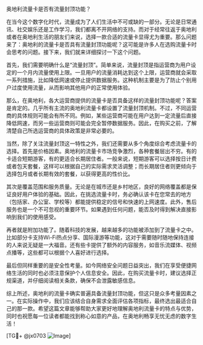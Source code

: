 奥地利流量卡是否有流量封顶功能？

在当今这个数字化时代，流量成为了人们生活中不可或缺的一部分。无论是日常通讯、社交娱乐还是工作学习，我们都离不开网络的支持。而对于经常往返于奥地利或者在奥地利生活的朋友们来说，选择一款合适的流量卡显得尤为重要。那么问题来了：奥地利的流量卡是否具有流量封顶功能呢？这可能是许多人在选购流量卡时会思考的问题。接下来，我们就来详细探讨一下这个问题。

首先，我们需要明确什么是“流量封顶”。简单来说，流量封顶是指运营商为用户设定的一个月内流量使用上限。一旦用户的流量消耗达到这个上限，运营商就会采取一系列措施，比如降低网速或停止提供数据服务。这种机制主要是为了防止个别用户过度使用流量，从而影响其他用户的正常使用体验。

那么，在奥地利，各大运营商提供的流量卡是否具备这样的流量封顶功能呢？答案是肯定的。几乎所有主流的奥地利流量卡都设置了流量封顶机制。不过，不同运营商的具体规则可能会有所不同。例如，某些运营商可能在用户达到一定流量后直接降低网速，而另一些运营商则可能会完全暂停数据服务。因此，在购买之前，了解清楚自己所选运营商的具体政策是非常必要的。

当然，除了关注流量封顶这一特性之外，我们还需要从多个角度综合考虑流量卡的选择。首先是价格因素。奥地利的流量卡市场竞争激烈，各种套餐层出不穷。有的卡适合短期游客，有的更适合长期居住者。一般来说，短期游客可以选择按日计费或者包天套餐，这样可以根据自己的实际需求灵活调整；而长期居住者则更倾向于选择包月或者长期有效的套餐，以获得更高的性价比。

其次是覆盖范围和服务质量。无论是在城市还是乡村地区，良好的网络覆盖都是保证良好用户体验的基础。因此，在挑选流量卡时，务必确认该卡在您常去的地方（包括家、办公室、学校等）都能提供稳定的信号和快速的上网速度。此外，售后服务也是一个不可忽视的重要环节。如果遇到任何问题，能否及时得到解决直接影响到我们的使用感受。

再者就是附加功能了。随着科技的发展，越来越多的功能被添加到了流量卡之中。比如部分卡支持Wi-Fi热点分享、国际漫游等功能，这对于需要随时随地保持连接的人来说无疑是一大福音。还有些卡提供了额外的内容服务，如音乐流媒体、视频点播等，这些都可以根据个人喜好进行选择。

最后但同样重要的是安全性考量。如今网络安全问题日益突出，我们在享受便捷网络生活的同时也必须注意保护个人信息安全。因此，在购买流量卡时，建议选择正规渠道，并仔细阅读相关条款，确保不会泄露敏感信息。

综上所述，奥地利的流量卡确实普遍具备流量封顶功能，但这只是众多考量因素之一。在实际操作中，我们应该结合自身需求全面评估各项指标，最终选出最适合自己的那一款。希望这篇文章能够帮助大家更好地理解奥地利流量卡的特点与优势，同时也祝愿每一位读者都能找到称心如意的产品，在奥地利畅享无忧无虑的数字生活！

[TG💪+ @jx0703 ![Image](https://github.com/user-attachments/assets/dbca1d08-cadb-493c-b0ec-ad6f7a83f270)]